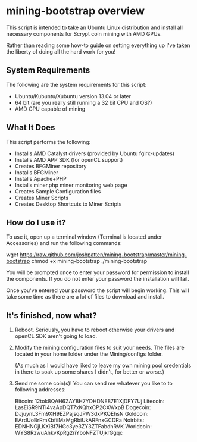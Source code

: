 mining-bootstrap overview
=========================

This script is intended to take an Ubuntu Linux distribution and install all necessary components for Scrypt coin mining with AMD GPUs.

Rather than reading some how-to guide on setting everything up I've taken the liberty of doing all the hard work for you!

System Requirements
-------------------
The following are the system requirements for this script:

+ Ubuntu/Kubuntu/Xubuntu version 13.04 or later
+ 64 bit (are you really still running a 32 bit CPU and OS?)
+ AMD GPU capable of mining

What It Does
------------
This script performs the following:

+ Installs AMD Catalyst drivers (provided by Ubuntu fglrx-updates)
+ Installs AMD APP SDK (for openCL support)
+ Creates BFGMiner repository
+ Installs BFGMiner
+ Installs Apache+PHP
+ Installs miner.php miner monitoring web page
+ Creates Sample Configuration files
+ Creates Miner Scripts
+ Creates Desktop Shortcuts to Miner Scripts

How do I use it?
----------------

To use it, open up a terminal window (Terminal is located under Accessories) and run the following commands:

  wget https://raw.github.com/joshpatten/mining-bootstrap/master/mining-bootstrap
  chmod +x mining-bootstrap
  ./mining-bootstrap

You will be prompted once to enter your password for permission to install the components. If you do not enter your password the installation will fail.

Once you've entered your password the script will begin working. This will take some time as there are a lot of files to download and install.

It's finished, now what?
------------------------

1.  Reboot. Seriously, you have to reboot otherwise your drivers and openCL SDK aren't going to load.
2.  Modify the mining configuration files to suit your needs. The files are located in your home folder under the Mining/configs folder.
    
    (As much as I would have liked to leave my own mining pool credentials in there to soak up some shares I didn't, for better or worse.)

3.  Send me some coin(s)! You can send me whatever you like to to following addresses:
    
    Bitcoin:   12tok8QAH6ZAY8H7YDHDNE87E1XjDFY7Uj
    Litecoin:  LasEiSR9NTi4vaApDQT7xKQhxCP2CXWxpB
    Dogecoin:  DJjuynL3Fm9XH9EZPajsqJPW3dxPKQEhsN
    Goldcoin:  EArdUoBrRmKbfiiMzMgRbiUkARFnxGCDRa
    Noirbits:  EDNHNGjLKXiBf7HGc3ye3ZY3ZTFabdhRVK
    Worldcoin: WYS8RzwuAhkvKpRg2riYboNFZTUjkrGgqc
